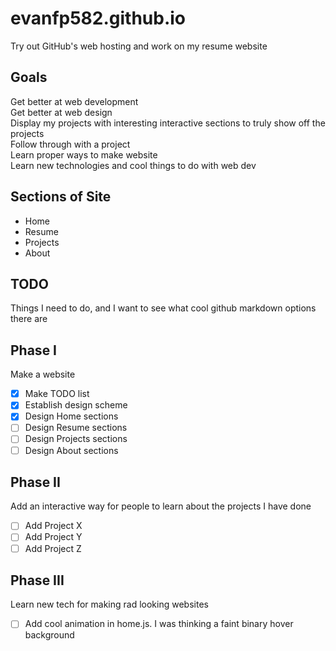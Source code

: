 # evanfp582.github.io
Try out GitHub's web hosting and work on my resume website

## Goals 
Get better at web development  
Get better at web design  
Display my projects with interesting interactive sections to truly show off the projects  
Follow through with a project  
Learn proper ways to make website  
Learn new technologies and cool things to do with web dev  

## Sections of Site
- Home  
- Resume
- Projects
- About

## TODO
Things I need to do, and I want to see what cool github markdown options there are

## Phase I
Make a website
- [x] Make TODO list
- [x] Establish design scheme
- [x] Design Home sections
- [ ] Design Resume sections
- [ ] Design Projects sections
- [ ] Design About sections

## Phase II
Add an interactive way for people to learn about the projects I have done 
- [ ] Add Project X
- [ ] Add Project Y
- [ ] Add Project Z

## Phase III
Learn new tech for making rad looking websites
- [ ] Add cool animation in home.js. I was thinking a faint binary hover background 